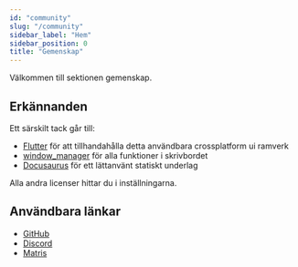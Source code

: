 ```yaml
---
id: "community"
slug: "/community"
sidebar_label: "Hem"
sidebar_position: 0
title: "Gemenskap"
---
```


Välkommen till sektionen gemenskap.

## Erkännanden

Ett särskilt tack går till:

* [Flutter](https://github.com/flutter/flutter) för att tillhandahålla detta användbara crossplatform ui ramverk
* [window_manager](https://github.com/leanflutter/window_manager) för alla funktioner i skrivbordet
* [Docusaurus](https://github.com/facebook/docusaurus) för ett lättanvänt statiskt underlag

Alla andra licenser hittar du i inställningarna.

## Användbara länkar

* [GitHub](https://github.com/LinwoodDev/Butterfly)
* [Discord](https://go.linwood.dev/discord)
* [Matris](https://go.linwood.dev/matrix)
